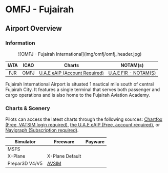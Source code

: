 # OMFJ - Fujairah
## Airport Overview
### Information

<figure markdown>
![OMFJ - Fujairah International](img/omfj/omfj_header.jpg)
</figure>

| IATA | ICAO | Charts | NOTAM(s) |
|:----:|:----:|:------:|:----------:|
| FJR  | OMFJ | [U.A.E eAIP (Account Required)](https://www.gcaa.gov.ae/en/ais/Pages/default.aspx)    | [U.A.E FIR - NOTAM(S) ](https://www.gcaa.gov.ae/en/ais/notice-to-airmen-notam)      |

Fujairah International Airport is situated 1 nautical mile south of central Fujairah City. It features a single terminal that serves both passenger and cargo operations and is also home to the Fujairah Aviation Academy.

### Charts & Scenery
Pilots can access the latest charts through the following sources: [Chartfox (Free, VATSIM login required)](https://chartfox.org/), [the U.A.E eAIP (Free, account required)](https://www.gcaa.gov.ae/en/ais/Pages/default.aspx), or [Navigraph (Subscription required)](https://navigraph.com/).

| Simulator      | Freeware                                                                                                    | Payware                            |
|----------------|-------------------------------------------------------------------------------------------------------------|------------------------------------|
| MSFS           |                                                                                                             |                                    |
| X-Plane        | X-Plane Default                                                                                             |                                    |
| Prepar3D V4/V5 | [AVSIM](https://library.avsim.net/search.php?CatID=root&SearchTerm=real&Sort=Downloads&ScanMode=0&Page=470) |                                    |